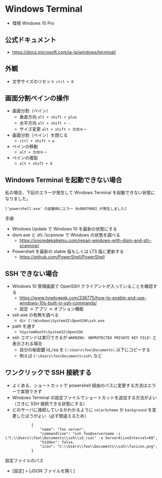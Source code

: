 # Windows Terminal

- 環境 Windows 10 Pro

## 公式ドキュメント

- <https://docs.microsoft.com/ja-jp/windows/terminal/>

## 外観

- 文字サイズのリセット `ctrl + 0`

## 画面分割ペインの操作

- 画面分割（ペイン）
  - 垂直方向 `alt + shift + plus`
  - 水平方向 `alt + shift + -`
  - サイズ変更 `alt + shift + 方向キー`
- 画面分割（ペイン）を閉じる
  - `ctrl + shift + w`
- ペインの移動
  - `alt + 方向キー`
- ペインの複製
  - `alt + shift + d`

## Windows Terminal を起動できない場合

私の場合、下記のエラーが発生して Windows Terminal を起動できない状態になりました。

```['powershell.exe' の起動時にエラー 0x80070002 が発生しました]```

手順

- Windows Update で Windows 10 を最新の状態にする
- dism.exe と sfc /scannow で Windows の状態を調べる
  - <https://onoredekaiketsu.com/repair-windows-with-dism-and-sfc-scannow/>
- Powershell を最新の stable 版もしくは LTS 版に更新する
  - <https://github.com/PowerShell/PowerShell>

## SSH できない場合

- Windows 10 管理画面で OpenSSH クライアントが入っていることを確認する
  - <https://www.howtogeek.com/336775/how-to-enable-and-use-windows-10s-built-in-ssh-commands/>
  - 設定 → アプリ → オプション機能
- ssh.exe の有無を調べる
  - `dir C:\Windows\System32\OpenSSH\ssh.exe`
- path を通す
  - `%SystemRoot%\System32\OpenSSH`
- ssh コマンドは実行できるが `WARNING: UNPROTECTED PRIVATE KEY FILE!` と表示される場合
  - 自分の秘密鍵 id_rsa を `C:\Users\foo\Documents\` 以下にコピーする
  - 例えば `C:\Users\foo\Documents\ssh\` など

## ワンクリックで SSH 接続する

- よくある、ショートカットで powershell 経由のパスに変更する方法はエラーで実現できず
- Windows Terminal の設定ファイルでショートカットを追加する方法がよい（さきに SSH 接続できる状態にする）
- どのサーバに接続しているかわかるように `colorScheme` か `background` を変更したほうがよい（必ず間違えるため）

```,
            {
                "name": "foo server",
                "commandline": "ssh foo@servername -i \"C:\\Users\\foo\\Documents\\ssh\\id_rsa\" -o ServerAliveInterval=60",
                "hidden": false,
                "icon": "C:\\Users\\foo\\Documents\\ssh\\favicon.png",
            }
```

設定ファイルのパス

- [設定] > [JSON ファイルを開く]
